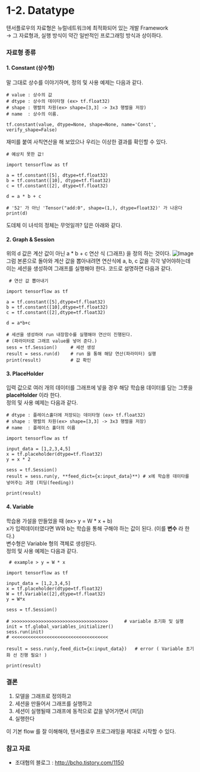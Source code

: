 # 1-2. Datatype

텐서플로우의 자료형은 뉴럴네트워크에 최적화되어 있는 개발 Framework  
-> 그 자료형과, 실행 방식이 약간 일반적인 프로그래밍 방식과 상이하다.


### 자료형 종류
#### 1. Constant (상수형)  
말 그대로 상수를 이야기하며, 정의 및 사용 예제는 다음과 같다.
<pre><code># value : 상수의 값
# dtype : 상수의 데이타형 (ex> tf.float32)
# shape : 행렬의 차원(ex> shape=[3,3] -> 3x3 행렬을 저장)
# name  : 상수의 이름. 

tf.constant(value, dtype=None, shape=None, name='Const', verify_shape=False)</code></pre>
재미를 붙여 사칙연산을 해 보았으나 우리는 이상한 결과를 확인할 수 있다.
<pre><code># 예상치 못한 값!

import tensorflow as tf

a = tf.constant([5], dtype=tf.float32)
b = tf.constant([10], dtype=tf.float32)
c = tf.constant([2], dtype=tf.float32)

d = a * b + c

# '52' 가 아닌 'Tensor("add:0", shape=(1,), dtype=float32)' 가 나온다
print(d)
</code></pre>  
도데체 이 녀석의 정체는 무엇일까? 답은 아래와 같다.
#### 2. Graph & Session  
위의 d 값은 계산 값이 아닌 a * b + c 연산 식 (그래프) 을 정의 하는 것이다.
![Image](http://cfile8.uf.tistory.com/image/221D7F45584AB42A1F0F4F)  
그럼 본론으로 돌아와 계산 값을 뽑아내려면 연산식에 a, b, c 값을 각각 넣어야하는데 이는 세션을 생성하여 그래프를 실행해야 한다.
코드로 설명하면 다음과 같다.
<pre><code> # 연산 값 뽑아내기

import tensorflow as tf

a = tf.constant([5],dtype=tf.float32)
b = tf.constant([10],dtype=tf.float32)
c = tf.constant([2],dtype=tf.float32)

d = a*b+c

# 세션을 생성하여 run 내장함수를 실행해야 연산이 진행된다.
# (파라미터로 그래프 value를 넣어 준다.)
sess = tf.Session()     # 세션 생성
result = sess.run(d)    # run 을 통해 해당 연산(파라미터) 실행
print(result)           # 값 확인
</code></pre>
#### 3. PlaceHolder  
입력 값으로 여러 개의 데이터를 그래프에 넣을 경우 해당 학습용 데이터를 담는 그릇을 **placeHolder** 이라 한다.  
정의 및 사용 예제는 다음과 같다.
<pre><code># dtype : 플레이스홀더에 저장되는 데이타형 (ex> tf.float32)
# shape : 행렬의 차원(ex> shape=[3,3] -> 3x3 행렬을 저장)
# name  : 플레이스 홀더의 이름

import tensorflow as tf

input_data = [1,2,3,4,5]
x = tf.placeholder(dtype=tf.float32)
y = x * 2

sess = tf.Session()
result = sess.run(y, **feed_dict={x:input_data}**) # x에 학습용 데이타를 넣어주는 과정 (피딩(feeding))

print(result)
</code></pre>
#### 4. Variable
학습용 가설을 만들었을 때 (ex> y = W * x + b)  
x가 입력데이터였다면 W와 b는 학습을 통해 구해야 하는 값이 된다. (이를 **변수** 라 한다.)  
변수형은 Variable 형의 객체로 생성된다.  
정의 및 사용 예제는 다음과 같다.
<pre><code> # example > y = W * x

import tensorflow as tf

input_data = [1,2,3,4,5]
x = tf.placeholder(dtype=tf.float32)
W = tf.Variable([2],dtype=tf.float32)
y = W*x

sess = tf.Session()

# >>>>>>>>>>>>>>>>>>>>>>>>>>>>>>>>>>>>      # variable 초기화 및 실행
init = tf.global_variables_initializer()
sess.run(init)
# <<<<<<<<<<<<<<<<<<<<<<<<<<<<<<<<<<<<

result = sess.run(y,feed_dict={x:input_data})	# error ( Variable 초기화 선 진행 필요! )

print(result)
</code></pre>

### 결론
1. 모델을 그래프로 정의하고
2. 세션을 만들어서 그래프를 실행하고
3. 세션이 실행될때 그래프에 동적으로 값을 넣어가면서 (피딩) 
4. 실행한다 

이 기본 flow 를 잘 이해해야, 텐서플로우 프로그래밍을 제대로 시작할 수 있다.
                  
### 참고 자료
- 조대협의 블로그 : http://bcho.tistory.com/1150

